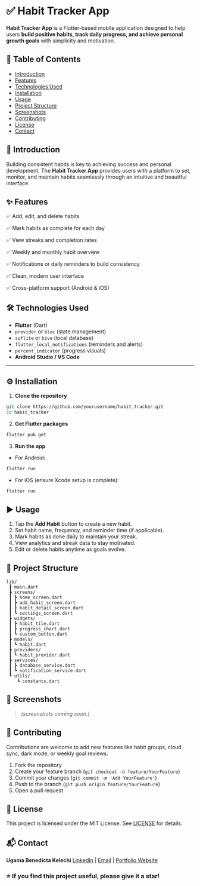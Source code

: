 # ✅ Habit Tracker App

**Habit Tracker App** is a Flutter-based mobile application designed to help users **build positive habits, track daily progress, and achieve personal growth goals** with simplicity and motivation.



## 📑 Table of Contents

* [Introduction](#introduction)
* [Features](#features)
* [Technologies Used](#technologies-used)
* [Installation](#installation)
* [Usage](#usage)
* [Project Structure](#project-structure)
* [Screenshots](#screenshots)
* [Contributing](#contributing)
* [License](#license)
* [Contact](#contact)



## 📝 Introduction

Building consistent habits is key to achieving success and personal development. The **Habit Tracker App** provides users with a platform to set, monitor, and maintain habits seamlessly through an intuitive and beautiful interface.



## ✨ Features

✅ Add, edit, and delete habits

✅ Mark habits as complete for each day

✅ View streaks and completion rates

✅ Weekly and monthly habit overview

✅ Notifications or daily reminders to build consistency

✅ Clean, modern user interface

✅ Cross-platform support (Android & iOS)



## 🛠️ Technologies Used

* **Flutter** (Dart)
* `provider` or `bloc` (state management)
* `sqflite` or `hive` (local database)
* `flutter_local_notifications` (reminders and alerts)
* `percent_indicator` (progress visuals)
* **Android Studio / VS Code**

---

## ⚙️ Installation

1. **Clone the repository**

```bash
git clone https://github.com/yourusername/habit_tracker.git
cd habit_tracker
```

2. **Get Flutter packages**

```bash
flutter pub get
```

3. **Run the app**

* For Android:

```bash
flutter run
```

* For iOS (ensure Xcode setup is complete):

```bash
flutter run
```



## ▶️ Usage

1. Tap the **Add Habit** button to create a new habit.
2. Set habit name, frequency, and reminder time (if applicable).
3. Mark habits as done daily to maintain your streak.
4. View analytics and streak data to stay motivated.
5. Edit or delete habits anytime as goals evolve.



## 📁 Project Structure

```
lib/
 ┣ main.dart
 ┣ screens/
 ┃ ┣ home_screen.dart
 ┃ ┣ add_habit_screen.dart
 ┃ ┣ habit_detail_screen.dart
 ┃ ┗ settings_screen.dart
 ┣ widgets/
 ┃ ┣ habit_tile.dart
 ┃ ┣ progress_chart.dart
 ┃ ┗ custom_button.dart
 ┣ models/
 ┃ ┗ habit.dart
 ┣ providers/
 ┃ ┗ habit_provider.dart
 ┣ services/
 ┃ ┣ database_service.dart
 ┃ ┗ notification_service.dart
 ┗ utils/
    ┗ constants.dart
```



## 📸 Screenshots

> *(screenshots coming soon.)*



## 🤝 Contributing

Contributions are welcome to add new features like habit groups, cloud sync, dark mode, or weekly goal reviews.

1. Fork the repository
2. Create your feature branch (`git checkout -b feature/YourFeature`)
3. Commit your changes (`git commit -m 'Add YourFeature'`)
4. Push to the branch (`git push origin feature/YourFeature`)
5. Open a pull request



## 📄 License

This project is licensed under the MIT License. See [LICENSE](LICENSE) for details.



## 📬 Contact

**Ugama Benedicta Kelechi**
[LinkedIn](www.linkedin.com/in/ugama-benedicta-kelechi-codergirl-103041300) | [Email](mailto:ugamakelechi@gmail.com) | [Portfolio Website](#)



### ⭐️ If you find this project useful, please give it a star!


